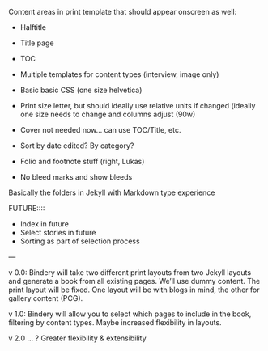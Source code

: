 

Content areas in print template that should appear onscreen as well:
- Halftitle
- Title page
- TOC
- Multiple templates for content types (interview, image only)
- Basic basic CSS (one size helvetica)
- Print size letter, but should ideally use relative units if changed (ideally one size needs to change and columns adjust (90w)
- Cover not needed now… can use TOC/Title, etc.
- Sort by date edited? By category?
- Folio and footnote stuff (right, Lukas)

- No bleed marks and show bleeds


Basically the folders in Jekyll with Markdown type experience

FUTURE::::
- Index in future
- Select stories in future
- Sorting as part of selection process

—


v 0.0:
Bindery will take two different print layouts from two Jekyll layouts and generate a book from all existing pages. We’ll use dummy content. The print layout will be fixed. One layout will be with blogs in mind, the other for gallery content (PCG). 

v 1.0:
Bindery will allow you to select which pages to include in the book, filtering by content types. Maybe increased flexibility in layouts.

v 2.0 … ?
Greater flexibility & extensibility